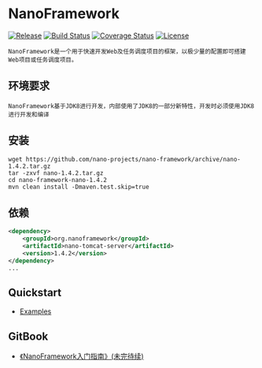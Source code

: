 NanoFramework
====
[![Release](https://img.shields.io/badge/release-1.4.9-blue.svg)](https://github.com/nano-projects/nano-framework/releases)
[![Build Status](https://travis-ci.org/nano-projects/nano-framework.svg?branch=master)](https://travis-ci.org/nano-projects/nano-framework)
[![Coverage Status](https://coveralls.io/repos/github/nano-projects/nano-framework/badge.svg)](https://coveralls.io/github/nano-projects/nano-framework)
[![License](https://img.shields.io/badge/license-Apache%202-4EB1BA.svg)](https://www.apache.org/licenses/LICENSE-2.0.html)

	NanoFramework是一个用于快速开发Web及任务调度项目的框架，以极少量的配置即可搭建Web项目或任务调度项目。
	
	
环境要求
----
	NanoFramework基于JDK8进行开发，内部使用了JDK8的一部分新特性，开发时必须使用JDK8进行开发和编译

安装
----
```shell
wget https://github.com/nano-projects/nano-framework/archive/nano-1.4.2.tar.gz
tar -zxvf nano-1.4.2.tar.gz
cd nano-framework-nano-1.4.2
mvn clean install -Dmaven.test.skip=true
```

依赖
----
```xml
<dependency>
    <groupId>org.nanoframework</groupId>
    <artifactId>nano-tomcat-server</artifactId>
    <version>1.4.2</version>
</dependency>
...
```

Quickstart
----
- [Examples](https://github.com/nano-projects/nano-examples)

GitBook
----
- [《NanoFramework入门指南》(未完待续)](https://riveryang.gitbooks.io/nanoframework/content)
